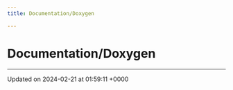 ```yaml
---
title: Documentation/Doxygen

---
```


# Documentation/Doxygen








-------------------------------

Updated on 2024-02-21 at 01:59:11 +0000
